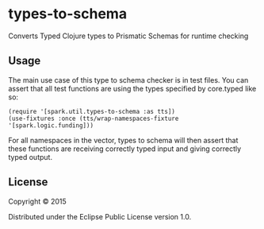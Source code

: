 # types-to-schema

Converts Typed Clojure types to Prismatic Schemas for runtime checking

## Usage

The main use case of this type to schema checker is in test files. You can assert that all test functions are using the types specified by core.typed like so:
```
(require '[spark.util.types-to-schema :as tts])
(use-fixtures :once (tts/wrap-namespaces-fixture '[spark.logic.funding]))
```
For all namespaces in the vector, types to schema will then assert that these functions are receiving correctly typed input and giving correctly typed output.

## License

Copyright © 2015

Distributed under the Eclipse Public License version 1.0.
